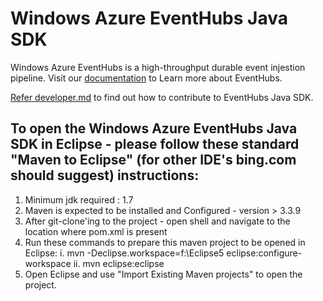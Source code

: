 Windows Azure EventHubs Java SDK
=============================================

Windows Azure EventHubs is a high-throughput durable event injestion pipeline. Visit our [documentation](https://azure.microsoft.com/en-us/services/event-hubs/) to Learn more about EventHubs.

[Refer developer.md](developer.md) to find out how to contribute to EventHubs Java SDK.


To open the Windows Azure EventHubs Java SDK in Eclipse - please follow these standard "Maven to Eclipse" (for other IDE's bing.com should suggest) instructions:
-----------------------------------------------------------------------------------------------------------------------------------------------------------------
1. Minimum jdk required : 1.7
2. Maven is expected to be installed and Configured - version > 3.3.9
3. After git-clone'ing to the project - open shell and navigate to the location where pom.xml is present
4. Run these commands to prepare this maven project to be opened in Eclipse:
	i.  mvn -Declipse.workspace=f:\Eclipse5 eclipse:configure-workspace
	ii. mvn eclipse:eclipse
5. Open Eclipse and use "Import Existing Maven projects" to open the project.
